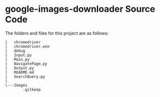 # google-images-downloader Source Code

The folders and files for this project are as follows:

```
|   chromedriver
|   chromedriver.exe
|   debug
|   Input.py
|   Main.py
|   NavigatePage.py
|   Output.py
|   README.md
|   SearchQuery.py
|
\---Images
        .gitkeep
```